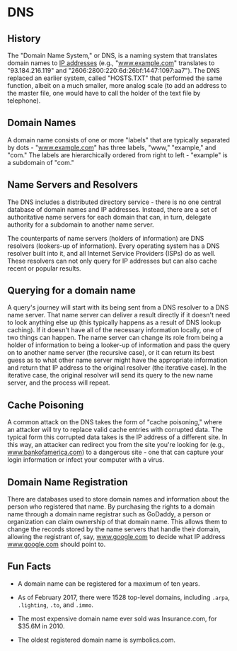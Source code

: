 # DNS

## History

The "Domain Name System," or DNS, is a naming system that translates
domain names to [IP addresses][tcp_ip_reading] (e.g., "www.example.com"
translates to "93.184.216.119" and
"2606:2800:220:6d:26bf:1447:1097:aa7"). The DNS replaced an earlier
system, called "HOSTS.TXT" that performed the same function, albeit on
a much smaller, more analog scale (to add an address to the master
file, one would have to call the holder of the text file by telephone).

## Domain Names

A domain name consists of one or more "labels" that are typically
separated by dots - "www.example.com" has three labels, "www,"
"example," and "com." The labels are hierarchically ordered from right
to left - "example" is a subdomain of "com."

## Name Servers and Resolvers

The DNS includes a distributed directory service - there is no one
central database of domain names and IP addresses. Instead, there are a
set of authoritative name servers for each domain that can, in turn,
delegate authority for a subdomain to another name server.

The counterparts of name servers (holders of information) are DNS
resolvers (lookers-up of information). Every operating system has a DNS
resolver built into it, and all Internet Service Providers (ISPs) do as
well. These resolvers can not only query for IP addresses but can also
cache recent or popular results.

## Querying for a domain name

A query's journey will start with its being sent from a DNS resolver to
a DNS name server. That name server can deliver a result directly if it
doesn't need to look anything else up (this typically happens as a
result of DNS lookup caching). If it doesn't have all of the necessary
information locally, one of two things can happen. The name server can
change its role from being a holder of information to being a looker-up
of information and pass the query on to another name server (the
recursive case), or it can return its best guess as to what other name
server might have the appropriate information and return that IP
address to the original resolver (the iterative case). In the iterative
case, the original resolver will send its query to the new name server,
and the process will repeat.

## Cache Poisoning

A common attack on the DNS takes the form of "cache poisoning," where
an attacker will try to replace valid cache entries with corrupted
data. The typical form this corrupted data takes is the IP address of a
different site. In this way, an attacker can redirect you from the site
you're looking for (e.g., www.bankofamerica.com) to a dangerous site -
one that can capture your login information or infect your computer
with a virus.

## Domain Name Registration

There are databases used to store domain names and information about
the person who registered that name. By purchasing the rights to a
domain name through a domain name registrar such as GoDaddy, a person
or organization can claim ownership of that domain name. This allows
them to change the records stored by the name servers that handle their
domain, allowing the registrant of, say, www.google.com to decide what
IP address www.google.com should point to.

## Fun Facts

+ A domain name can be registered for a maximum of ten years.

+ As of February 2017, there were 1528 top-level domains, including
`.arpa`, `.lighting`, `.to`, and `.immo`.

+ The most expensive domain name ever sold was Insurance.com, for
$35.6M in 2010.

+ The oldest registered domain name is symbolics.com.

[tcp_ip_reading]: tcp_ip.md